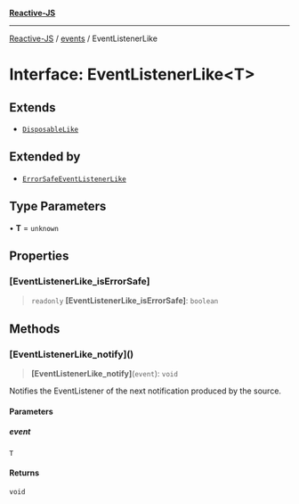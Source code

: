 [**Reactive-JS**](../../README.md)

***

[Reactive-JS](../../README.md) / [events](../README.md) / EventListenerLike

# Interface: EventListenerLike\<T\>

## Extends

- [`DisposableLike`](../../utils/interfaces/DisposableLike.md)

## Extended by

- [`ErrorSafeEventListenerLike`](ErrorSafeEventListenerLike.md)

## Type Parameters

• **T** = `unknown`

## Properties

### \[EventListenerLike\_isErrorSafe\]

> `readonly` **\[EventListenerLike\_isErrorSafe\]**: `boolean`

## Methods

### \[EventListenerLike\_notify\]()

> **\[EventListenerLike\_notify\]**(`event`): `void`

Notifies the EventListener of the next notification produced by the source.

#### Parameters

##### event

`T`

#### Returns

`void`

